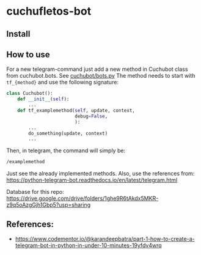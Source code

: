 # cuchufletos-bot

## Install

## How to use
For a new telegram-command just add a new method in Cuchubot class from cuchubot.bots. See [cuchubot/bots.py](cuchubot/bots.py)
The method needs to start with `tf_{method}` and use the following signature:

```python
class Cuchubot():
    def __init__(self):
        ...
    def tf_examplemethod(self, update, context,
                         debug=False,
                         ):
        ...
        do_something(update, context)
        ...
```

Then, in telegram, the command will simply be:
```bash
/examplemethod
```


Just see the already implemented methods.
Also, use the references from:
https://python-telegram-bot.readthedocs.io/en/latest/telegram.html


Database for this repo: https://drive.google.com/drive/folders/1ghe9R6tAkdx5MKR-z9q5oAzgGjh1Gbp5?usp=sharing



## References:
- https://www.codementor.io/@karandeepbatra/part-1-how-to-create-a-telegram-bot-in-python-in-under-10-minutes-19yfdv4wrq